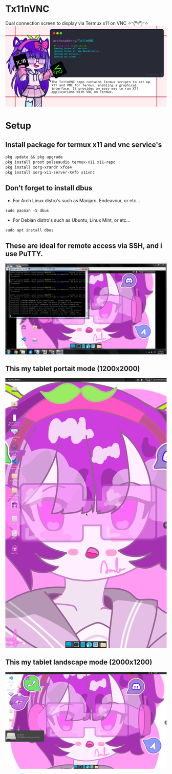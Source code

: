 # Tx11nVNC
Dual connection screen to display via Termux x11 on VNC ✧⁠◝⁠(⁠⁰⁠▿⁠⁰⁠)⁠◜⁠✧
![Archana Berry](archanaberry/banner.png)

# Setup

## Install package for termux x11 and vnc service's
 
```
pkg update && pkg upgrade
pkg install proot pulseaudio termux-x11 x11-repo
pkg install xorg-xrandr xfce4
pkg install xorg-x11-server-Xvfb x11vnc
```

## Don't forget to install dbus
* For Arch Linux distro's such as Manjaro, Endeavour, or etc...
```
sudo pacman -S dbus
``` 

* For Debian distro's such as Ubuntu, Linux Mint, or etc...
```
sudo apt install dbus
```

## These are ideal for remote access via SSH, and i use PuTTY.
![My screenshot](archanaberry/screenshot0.png)

## This my tablet portait mode (1200x2000)
![My screenshot](archanaberry/screenshot1.png)

## This my tablet landscape mode (2000x1200)
![My screenshot](archanaberry/screenshot3.png)
